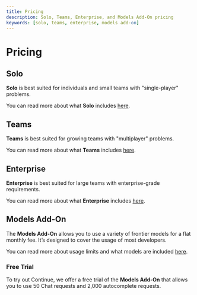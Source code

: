 ```yaml
---
title: Pricing
description: Solo, Teams, Enterprise, and Models Add-On pricing
keywords: [solo, teams, enterprise, models add-on]
---
```


# Pricing

## Solo

**Solo** is best suited for individuals and small teams with "single-player" problems.

You can read more about what **Solo** includes [here](https://hub.continue.dev/pricing).

## Teams

**Teams** is best suited for growing teams with "multiplayer" problems.

You can read more about what **Teams** includes [here](https://hub.continue.dev/pricing).

## Enterprise

**Enterprise** is best suited for large teams with enterprise-grade requirements.

You can read more about what **Enterprise** includes [here](https://hub.continue.dev/pricing).

## Models Add-On

The **Models Add-On** allows you to use a variety of frontier models for a flat monthly fee. It’s designed to cover the usage of most developers.

You can read more about usage limits and what models are included [here](https://hub.continue.dev/pricing).

### Free Trial

To try out Continue, we offer a free trial of the **Models Add-On** that allows you to use 50 Chat requests and 2,000 autocomplete requests.
